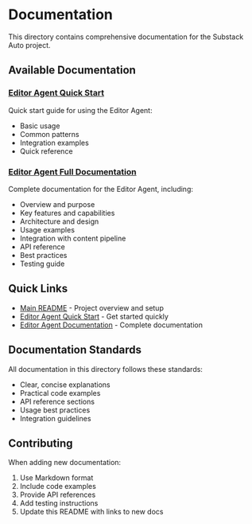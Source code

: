 # Documentation

This directory contains comprehensive documentation for the Substack Auto project.

## Available Documentation

### [Editor Agent Quick Start](editor_agent_quickstart.md)
Quick start guide for using the Editor Agent:
- Basic usage
- Common patterns
- Integration examples
- Quick reference

### [Editor Agent Full Documentation](editor_agent.md)
Complete documentation for the Editor Agent, including:
- Overview and purpose
- Key features and capabilities
- Architecture and design
- Usage examples
- Integration with content pipeline
- API reference
- Best practices
- Testing guide

## Quick Links

- [Main README](../README.md) - Project overview and setup
- [Editor Agent Quick Start](editor_agent_quickstart.md) - Get started quickly
- [Editor Agent Documentation](editor_agent.md) - Complete documentation

## Documentation Standards

All documentation in this directory follows these standards:
- Clear, concise explanations
- Practical code examples
- API reference sections
- Usage best practices
- Integration guidelines

## Contributing

When adding new documentation:
1. Use Markdown format
2. Include code examples
3. Provide API references
4. Add testing instructions
5. Update this README with links to new docs

